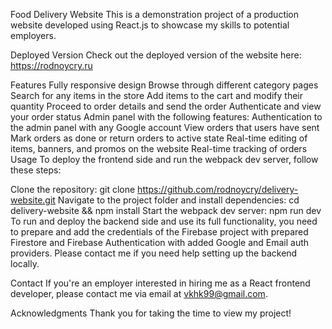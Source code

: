 Food Delivery Website
This is a demonstration project of a production website developed using React.js to showcase my skills to potential employers.

Deployed Version
Check out the deployed version of the website here: https://rodnoycry.ru

Features
Fully responsive design
Browse through different category pages
Search for any items in the store
Add items to the cart and modify their quantity
Proceed to order details and send the order
Authenticate and view your order status
Admin panel with the following features:
Authentication to the admin panel with any Google account
View orders that users have sent
Mark orders as done or return orders to active state
Real-time editing of items, banners, and promos on the website
Real-time tracking of orders
Usage
To deploy the frontend side and run the webpack dev server, follow these steps:

Clone the repository: git clone https://github.com/rodnoycry/delivery-website.git
Navigate to the project folder and install dependencies: cd delivery-website && npm install
Start the webpack dev server: npm run dev
To run and deploy the backend side and use its full functionality, you need to prepare and add the credentials of the Firebase project with prepared Firestore and Firebase Authentication with added Google and Email auth providers. Please contact me if you need help setting up the backend locally.

Contact
If you're an employer interested in hiring me as a React frontend developer, please contact me via email at vkhk99@gmail.com.

Acknowledgments
Thank you for taking the time to view my project!
